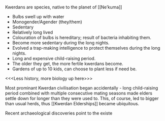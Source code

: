 Kwerdans are species, native to the planet of [[Ne’kuma]]
- Bulbs swell up with water
- Monogender/Agender (they/them)
- Sedentary
- Relatively long lived
- Colouration of bulbs is hereditary; result of bacteria inhabiting them.    
- Become more sedentary during the long nights.
- Evolved a trap-making intelligence to protect themselves during the long nights.   
- Long and expensive child-raising period.
- The older they get, the more fertile kwerdans become.
- Gardens of up to 10 kids, can choose to plant less if need be.

<<<Less history, more biology up here>>>

Most prominant Kwerdan civilisation began accidentally - long child-raising period combined with multiple consecutive mating seasons made elders settle down for longer than they were used to. This, of course, led to bigger than usual herds, thus [[Kwerdan Elderships]] became ubiquitous. 

Recent archaeological discoveries point to the existe


